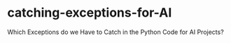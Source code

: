 # catching-exceptions-for-AI
Which Exceptions do we Have to Catch in the Python Code for AI Projects?

